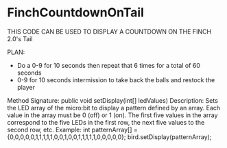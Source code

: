 # FinchCountdownOnTail
THIS CODE CAN BE USED TO DISPLAY A COUNTDOWN ON THE FINCH 2.0's Tail

PLAN:
- Do a 0-9 for 10 seconds then repeat that 6 times for a total of 60 seconds
- 0-9 for 10 seconds intermission to take back the balls and restock the player

Method Signature: public void setDisplay(int[] ledValues)
Description: Sets the LED array of the micro:bit to display a pattern defined by an array. Each value in the array must be 0 (off) or 1 (on). The first five values in the array correspond to the five LEDs in the first row, the next five values to the second row, etc.
Example: int patternArray[] = {0,0,0,0,0,1,1,1,1,1,0,0,1,0,0,1,1,1,1,1,0,0,0,0,0};
bird.setDisplay(patternArray);
